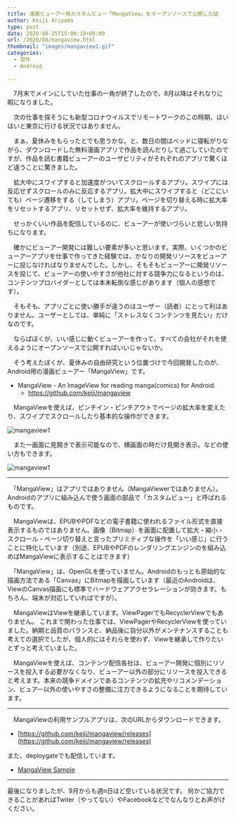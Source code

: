 ```yaml
---
title: 漫画ビューアー用カスタムビュー「MangaView」をオープンソースで公開した話
author: Keiji Ariyama
type: post
date: 2020-08-25T15:00:10+09:00
url: /2020/08/mangaview.html
thumbnail: "images/mangaview1.gif"
categories:
  - 習作
  - Android

---
```

　7月末でメインにしていた仕事の一角が終了したので、8月以降はそれなりに暇になりました。

　次の仕事を探そうにも新型コロナウイルスでリモートワークのこの時期、ほいほいと東京に行ける状況ではありません。

　まぁ、夏休みをもらったとでも思うかな。と、数日の間はベッドに寝転がりながら、ダウンロードした無料漫画アプリで作品を読んだりして過ごしていたのですが、作品を読む書籍ビューアーのユーザビリティがそれぞれのアプリで驚くほど違うことに驚きました。

　拡大中にスワイプすると加速度がついてスクロールするアプリ。スワイプには反応せずスクロールのみに反応するアプリ。拡大中にスワイプすると（どこにいても）ページ遷移をする（してしまう）アプリ。ページを切り替える時に拡大率をリセットするアプリ、リセットせず、拡大率を維持するアプリ。

　せっかくいい作品を配信しているのに、ビューアーが使いづらいと悲しい気持ちになります。

　確かにビューアー開発には難しい要素が多いと思います。実際、いくつかのビューアーアプリを仕事で作ってきた経験では、かなりの開発リソースをビューアーに投じなければなりませんでした。しかし、そもそもビューアーに開発リソースを投じて、ビューアーの使いやすさが他社に対する競争力になるというのは、コンテンツプロバイダーとしては本末転倒な感じがあります（個人の感想です）。

　そもそも、アプリごとに使い勝手が違うのはユーザー（読者）にとって利はありません。ユーザーとしては、単純に「ストレスなくコンテンツを見たい」だけなのです。

　ならばぼくが、いい感じに動くビューアーを作って、すべての会社がそれを使えるようにオープンソースで公開すればいいじゃないか。

　そう考えたぼくが、夏休みの自由研究という位置づけで今回開発したのが、Android用の漫画ビューアー「MangaView」です。

 * MangaView - An ImageView for reading manga(comics) for Android.
     * https://github.com/keiji/mangaview

　MangaViewを使えば、ピンチイン・ピンチアウトでページの拡大率を変えたり、スワイプでスクロールしたり基本的な操作ができます。

![mangaview1](/images/mangaview/mangaview1.gif)

　また一画面に見開きで表示可能なので、横画面の時だけ見開き表示。などの使い方もできます。

![mangaview1](/images/mangaview/mangaview2.gif)

----

　「MangaView」はアプリではありません（MangaViewerではありません）。Androidのアプリに組み込んで使う画面の部品で「カスタムビュー」と呼ばれるものです。

　MangaViewは、EPUBやPDFなどの電子書籍に使われるファイル形式を直接表示するものではありません。画像（Bitmap）を画面に配置して拡大・縮小・スクロール・ページ切り替えと言ったプリミティブな操作を「いい感じ」に行うことに特化しています（別途、EPUBやPDFのレンダリングエンジンのを組み込めばMangaViewに表示することはできます）

　「MangaView」は、OpenGLを使っていません。Androidのもっとも原始的な描画方法である「Canvas」にBitmapを描画しています（最近のAndroidは、ViewのCanvas描画にも標準でハードウェアアクセラレーションが効きます。もちろん、端末が対応していればですが）。

　MangaViewはViewを継承しています。ViewPagerでもRecyclerViewでもありません。
これまで関わった仕事では、ViewPagerやRecyclerViewを使っていました。納期と品質のバランスと、納品後に自分以外がメンテナンスすることも考えての選択でしたが、個人的にはそれらを使わず、Viewを継承して作りたいとずっと考えていました。

　MangaViewを使えば、コンテンツ配信各社は、ビューアー開発に個別にリソースを投入する必要がなくなり、ビューアー以外の部分にリソースを投入できると考えます。本来の競争ドメインであるコンテンツの拡充やリコメンデーション、ビュアー以外の使いやすさの整備に注力できるようになることを期待しています。

----

　MangaViewの利用サンプルアプリは、次のURLからダウンロードできます。

 * [https://github.com/keiji/mangaview/releases](https://github.com/keiji/mangaview/releases)

また、deploygateでも配信しています。

 * [MangaView Sample](https://dply.me/1dakl4)

----

最後になりましたが、9月からも週n日ほど空いている状況です。
何かご協力できることがあればTwiter（やってない）やFacebookなどでなんなりとお声がけください。
